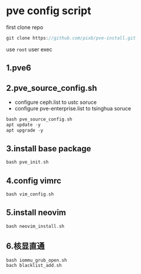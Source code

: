 # pve config script

first clone repo

```c
git clone https://github.com/pixb/pve-install.git
```

use `root` user exec

## 1.pve6

## 2.pve_source_config.sh

- configure ceph.list to ustc soruce
- configure pve-enterprise.list to tsinghua soruce

```c
bash pve_source_config.sh
apt update -y
apt upgrade -y
```
## 3.install base package

```c
bash pve_init.sh
```
## 4.config vimrc

```c
bash vim_config.sh
```

## 5.install neovim

```c
bash neovim_install.sh
```

## 6.核显直通

```c
bash iommu_grub_open.sh
bach blacklist_add.sh
```
